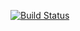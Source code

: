 [![Build
Status](https://travis-ci.org/JamesMura/emeBartApi.svg?branch=master)](https://travis-ci.org/JamesMura/emeBartApi)
